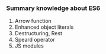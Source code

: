 ### Summary knowledge about ES6
1. Arrow function
2. Enhanced object literals
3. Destructuring, Rest
4. Speard operator
5. JS modules